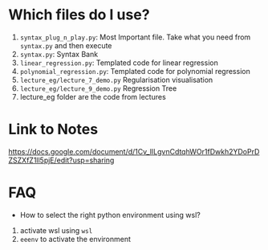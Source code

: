 # Which files do I use?
1. `syntax_plug_n_play.py`: Most Important file. Take what you need from `syntax.py` and then execute
2. `syntax.py`: Syntax Bank
3. `linear_regression.py`: Templated code for linear regression
4. `polynomial_regression.py`: Templated code for polynomial regression
5. `lecture_eg/lecture_7_demo.py` Regularisation visualisation
5. `lecture_eg/lecture_9_demo.py` Regression Tree 
6. lecture_eg folder are the code from lectures

# Link to Notes
https://docs.google.com/document/d/1Cv_lILgvnCdtqhWOr1fDwkh2YDoPrDZSZXfZ1ll5pjE/edit?usp=sharing

# FAQ
- How to select the right python environment using wsl? 
1. activate wsl using `wsl`
2. `eeenv` to activate the environment
